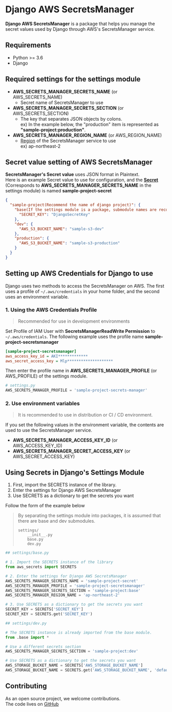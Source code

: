 # Django AWS SecretsManager

**Django AWS SecretsManager** is a package that helps you manage the secret values used by Django through AWS's SecretsManager service.

## Requirements

- Python >= 3.6
- Django



## Required settings for the settings module

- **AWS_SECRETS_MANAGER_SECRETS_NAME** (or AWS_SECRETS_NAME)
  - Secret name of SecretsManager to use
- **AWS_SECRETS_MANAGER_SECRETS_SECTION** (or AWS_SECRETS_SECTION)
  - The key that separates JSON objects by colons.  
    ex) In the example below, the "production" item is represented as **"sample-project:production"**.
- **AWS_SECRETS_MANAGER_REGION_NAME** (or AWS_REGION_NAME)
  - [Region](https://docs.aws.amazon.com/AmazonRDS/latest/UserGuide/Concepts.RegionsAndAvailabilityZones.html) of the SecretsManager service to use  
    ex) ap-northeast-2



## Secret value setting of AWS SecretsManager

**SecretsManager's Secret value** uses JSON format in Plaintext.  
Here is an example Secret value to use for configuration, and the [**Secret**](https://docs.aws.amazon.com/secretsmanager/latest/userguide/terms-concepts.html) (Corresponds to **AWS_SECRETS_MANAGER_SECRETS_NAME** in the settings module) is named **sample-project-secret**

```json
{
  "sample-project(Recommend the name of django project)": {
    "base(If the settings module is a package, submodule names are recommended)": {
      "SECRET_KEY": "DjangoSecretKey"
    },
    "dev": {
      "AWS_S3_BUCKET_NAME": "sample-s3-dev"
    },
    "production": {
      "AWS_S3_BUCKET_NAME": "sample-s3-production"
    }
  }
}
```



## Setting up AWS Credentials for Django to use

Django uses two methods to access the SecretsManager on AWS. The first uses a profile of `~/.aws/credentials` in your home folder, and the second uses an environment variable.

### 1. Using the AWS Credentials Profile

> Recommended for use in development environments

Set Profile of IAM User with **SecretsManagerReadWrite Permission** to `~/.aws/credentials`. The following example uses the profile name **sample-project-secretsmanager**

```ini
[sample-project-secretsmanager]
aws_access_key_id = AKI*************
aws_secret_access_key = Mlp********************
```

Then enter the profile name in **AWS_SECRETS_MANAGER_PROFILE** (or AWS_PROFILE) of the settings module.

```python
# settings.py
AWS_SECRETS_MANAGER_PROFILE = 'sample-project-secrets-manager'
```

### 2. Use environment variables

> It is recommended to use in distribution or CI / CD environment.

If you set the following values in the environment variable, the contents are used to use the SecretsManager service.

- **AWS_SECRETS_MANAGER_ACCESS_KEY_ID** (or AWS_ACCESS_KEY_ID)
- **AWS_SECRETS_MANAGER_SECRET_ACCESS_KEY** (or AWS_SECRET_ACCESS_KEY)



## Using Secrets in Django's Settings Module

1. First, import the SECRETS instance of the library.
2. Enter the settings for Django AWS SecretsManager
3. Use SECRETS as a dictionary to get the secrets you want

Follow the form of the example below  

> By separating the settings module into packages, it is assumed that there are base and dev submodules.
>
> ```
> settings/
>     __init__.py
>     base.py
>     dev.py
> ```

```python
## settings/base.py

# 1. Import the SECRETS instance of the library
from aws_secrets import SECRETS

# 2. Enter the settings for Django AWS SecretsManager
AWS_SECRETS_MANAGER_SECRETS_NAME = 'sample-project-secret'
AWS_SECRETS_MANAGER_PROFILE = 'sample-project-secretsmanager'
AWS_SECRETS_MANAGER_SECRETS_SECTION = 'sample-project:base'
AWS_SECRETS_MANAGER_REGION_NAME = 'ap-northeast-2'

# 3. Use SECRETS as a dictionary to get the secrets you want
SECRET_KEY = SECRETS['SECRET_KEY']
SECRET_KEY = SECRETS.get('SECRET_KEY')
```

```python
## settings/dev.py

# The SECRETS instance is already imported from the base module.
from .base import *

# Use a different secrets section
AWS_SECRETS_MANAGER_SECRETS_SECTION = 'sample-project:dev'

# Use SECRETS as a dictionary to get the secrets you want
AWS_STORAGE_BUCKET_NAME = SECRETS['AWS_STORAGE_BUCKET_NAME']
AWS_STORAGE_BUCKET_NAME = SECRETS.get('AWS_STORAGE_BUCKET_NAME', 'default')
```



## Contributing

As an open source project, we welcome contributions.  
The code lives on [GitHub](https://github.com/leehanyeong/django-aws-secrets-manager)
